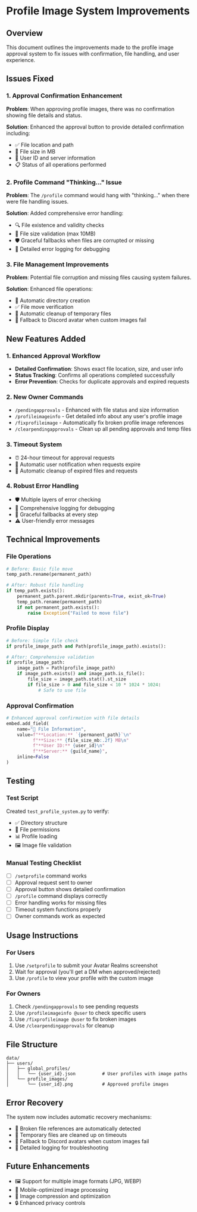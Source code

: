 # Profile Image System Improvements

## Overview
This document outlines the improvements made to the profile image approval system to fix issues with confirmation, file handling, and user experience.

## Issues Fixed

### 1. Approval Confirmation Enhancement
**Problem**: When approving profile images, there was no confirmation showing file details and status.

**Solution**: Enhanced the approval button to provide detailed confirmation including:
- ✅ File location and path
- 📏 File size in MB
- 👤 User ID and server information
- 📋 Status of all operations performed

### 2. Profile Command "Thinking..." Issue
**Problem**: The `/profile` command would hang with "thinking..." when there were file handling issues.

**Solution**: Added comprehensive error handling:
- 🔍 File existence and validity checks
- 📏 File size validation (max 10MB)
- 🛡️ Graceful fallbacks when files are corrupted or missing
- 📝 Detailed error logging for debugging

### 3. File Management Improvements
**Problem**: Potential file corruption and missing files causing system failures.

**Solution**: Enhanced file operations:
- 📁 Automatic directory creation
- ✅ File move verification
- 🧹 Automatic cleanup of temporary files
- 🔄 Fallback to Discord avatar when custom images fail

## New Features Added

### 1. Enhanced Approval Workflow
- **Detailed Confirmation**: Shows exact file location, size, and user info
- **Status Tracking**: Confirms all operations completed successfully
- **Error Prevention**: Checks for duplicate approvals and expired requests

### 2. New Owner Commands
- `/pendingapprovals` - Enhanced with file status and size information
- `/profileimageinfo` - Get detailed info about any user's profile image
- `/fixprofileimage` - Automatically fix broken profile image references
- `/clearpendingapprovals` - Clean up all pending approvals and temp files

### 3. Timeout System
- ⏰ 24-hour timeout for approval requests
- 🔔 Automatic user notification when requests expire
- 🧹 Automatic cleanup of expired files and requests

### 4. Robust Error Handling
- 🛡️ Multiple layers of error checking
- 📝 Comprehensive logging for debugging
- 🔄 Graceful fallbacks at every step
- ⚠️ User-friendly error messages

## Technical Improvements

### File Operations
```python
# Before: Basic file move
temp_path.rename(permanent_path)

# After: Robust file handling
if temp_path.exists():
    permanent_path.parent.mkdir(parents=True, exist_ok=True)
    temp_path.rename(permanent_path)
    if not permanent_path.exists():
        raise Exception("Failed to move file")
```

### Profile Display
```python
# Before: Simple file check
if profile_image_path and Path(profile_image_path).exists():

# After: Comprehensive validation
if profile_image_path:
    image_path = Path(profile_image_path)
    if image_path.exists() and image_path.is_file():
        file_size = image_path.stat().st_size
        if file_size > 0 and file_size < 10 * 1024 * 1024:
            # Safe to use file
```

### Approval Confirmation
```python
# Enhanced approval confirmation with file details
embed.add_field(
    name="📁 File Information",
    value=f"**Location:** `{permanent_path}`\n"
          f"**Size:** {file_size_mb:.2f} MB\n"
          f"**User ID:** {user_id}\n"
          f"**Server:** {guild_name}",
    inline=False
)
```

## Testing

### Test Script
Created `test_profile_system.py` to verify:
- ✅ Directory structure
- 📁 File permissions
- 📊 Profile loading
- 🖼️ Image file validation

### Manual Testing Checklist
- [ ] `/setprofile` command works
- [ ] Approval request sent to owner
- [ ] Approval button shows detailed confirmation
- [ ] `/profile` command displays correctly
- [ ] Error handling works for missing files
- [ ] Timeout system functions properly
- [ ] Owner commands work as expected

## Usage Instructions

### For Users
1. Use `/setprofile` to submit your Avatar Realms screenshot
2. Wait for approval (you'll get a DM when approved/rejected)
3. Use `/profile` to view your profile with the custom image

### For Owners
1. Check `/pendingapprovals` to see pending requests
2. Use `/profileimageinfo @user` to check specific users
3. Use `/fixprofileimage @user` to fix broken images
4. Use `/clearpendingapprovals` for cleanup

## File Structure
```
data/
├── users/
│   ├── global_profiles/
│   │   └── {user_id}.json          # User profiles with image paths
│   └── profile_images/
│       └── {user_id}.png           # Approved profile images
```

## Error Recovery
The system now includes automatic recovery mechanisms:
- 🔧 Broken file references are automatically detected
- 🧹 Temporary files are cleaned up on timeouts
- 🔄 Fallback to Discord avatars when custom images fail
- 📝 Detailed logging for troubleshooting

## Future Enhancements
- 🖼️ Support for multiple image formats (JPG, WEBP)
- 📱 Mobile-optimized image processing
- 🎨 Image compression and optimization
- 🔒 Enhanced privacy controls

